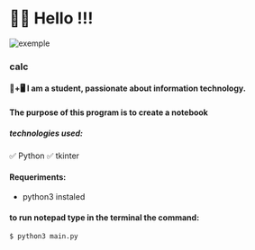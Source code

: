 # 👋😃 Hello !!!

![exemple](https://raw.githubusercontent.com/JhonatanRian/calc_/main/exemple/vokoscreenNG-2021-08-06_03-35-23.gif)

### calc

#### 📒+🖥 I am a student, passionate about information technology.

#### The purpose of this program is to create a notebook

##### technologies used:
✅ Python
✅ tkinter

#### Requeriments:
* python3 instaled

#### to run notepad type in the terminal the command:
~~~
$ python3 main.py
~~~
